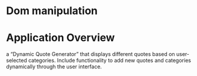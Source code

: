 # Dom manipulation

# Application Overview

a “Dynamic Quote Generator” that displays different quotes based on user-selected categories. Include functionality to add new quotes and categories dynamically through the user interface.
